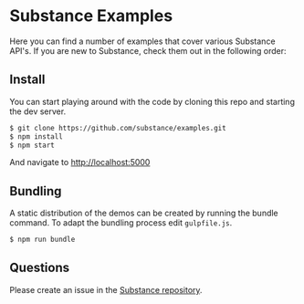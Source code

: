 # Substance Examples

Here you can find a number of examples that cover various Substance API's. If you are new to Substance, check them out in the following order:

## Install

You can start playing around with the code by cloning this repo and starting the dev server.

```bash
$ git clone https://github.com/substance/examples.git
$ npm install
$ npm start
```

And navigate to [http://localhost:5000](http://localhost:5000)

## Bundling

A static distribution of the demos can be created by running the bundle command. To adapt the bundling process edit `gulpfile.js`.

```bash
$ npm run bundle
```


## Questions

Please create an issue in the [Substance repository](https://github.com/substance/substance/issues).
